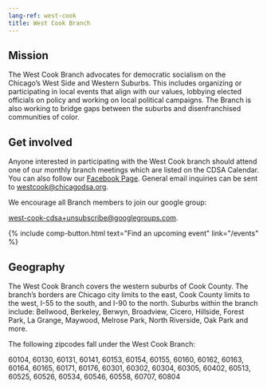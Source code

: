 ```yaml
---
lang-ref: west-cook
title: West Cook Branch
---
```


## Mission

The West Cook Branch advocates for democratic socialism on the Chicago’s West Side and Western Suburbs. This includes organizing or participating in local events that align with our values, lobbying elected officials on policy and working on local political campaigns. The Branch is also working to bridge gaps between the suburbs and disenfranchised communities of color.

## Get involved

Anyone interested in participating with the West Cook branch should attend one of our monthly branch meetings which are listed on the CDSA Calendar. You can also follow our [Facebook Page](https://www.facebook.com/WCCDSA). General email inquiries can be sent to [westcook@chicagodsa.org](mailto:westcook@chicagodsa.org).


We encourage all Branch members to join our google group:

[west-cook-cdsa+unsubscribe@googlegroups.com](mailto:west-cook-cdsa+unsubscribe@googlegroups.com).

{% include comp-button.html text="Find an upcoming event" link="/events" %}

## Geography

The West Cook Branch covers the western suburbs of Cook County. The branch’s borders are Chicago city limits to the east, Cook County limits to the west, I-55 to the south, and I-90 to the north. Suburbs within the branch include: Bellwood, Berkeley, Berwyn, Broadview, Cicero, Hillside, Forest Park, La Grange, Maywood, Melrose Park, North Riverside, Oak Park and more.

The following zipcodes fall under the West Cook Branch:

60104, 60130, 60131, 60141, 60153, 60154, 60155, 60160, 60162, 60163, 60164, 60165, 60171, 60176, 60301, 60302, 60304, 60305, 60402, 60513, 60525, 60526, 60534, 60546, 60558, 60707, 60804

